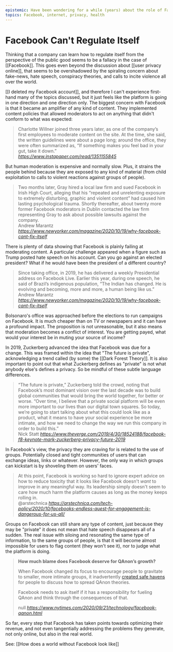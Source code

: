 ```yaml
---
epistemic: Have been wondering for a while (years) about the role of Facebook but don't have access to latest developments and regulations
topics: Facebook, internet, privacy, health
---
```

# Facebook Can't Regulate Itself
Thinking that a company can learn how to regulate itself from the perspective of the public good seems to be a fallacy in the case of [[Facebook]]. This goes even beyond the discussion about [[user privacy online]], that seems to be overshadowed by the spiraling concern about fake-news, hate speech, conspiracy theories, and calls to incite violence all over the world. 

[[I deleted my Facebook account]], and therefore I can't experience first-hand many of the topics discussed, but it just feels like the platform is going in one direction and one direction only. The biggest concern with Facebook is that it became an amplifier of any kind of content. They implemented content policies that allowed moderators to act on anything that didn't conform to what was expected:

<blockquote class="quoteback" darkmode="" data-title="Why%20Facebook%20Can%E2%80%99t%20Fix%20Itself" data-author="" cite="https://www.instapaper.com/read/1351155845">
Charlotte Willner joined three years later, as one of the company’s first employees to moderate content on the site. At the time, she said, the written guidelines were about a page long; around the office, they were often summarized as, “If something makes you feel bad in your gut, take it down.” 
<footer> <cite><a href="https://www.instapaper.com/read/1351155845">https://www.instapaper.com/read/1351155845</a></cite></footer>
</blockquote>
<script note="" src="https://cdn.jsdelivr.net/gh/Blogger-Peer-Review/quotebacks@1/quoteback.js"></script>

But human moderation is expensive and normally slow. Plus, it strains the people behind because they are exposed to any kind of material (from child exploitation to calls to violent reactions against groups of people). 

<blockquote class="quoteback" darkmode="" data-title="Why%20Facebook%20Can%E2%80%99t%20Fix%20Itself" data-author="Andrew Marantz" cite="https://www.newyorker.com/magazine/2020/10/19/why-facebook-cant-fix-itself">
Two months later, Gray hired a local law firm and sued Facebook in Irish High Court, alleging that his “repeated and unrelenting exposure to extremely disturbing, graphic and violent content” had caused him lasting psychological trauma. Shortly thereafter, about twenty more former Facebook moderators in Dublin contacted the law firm representing Gray to ask about possible lawsuits against the company.
<footer>Andrew Marantz <cite><a href="https://www.newyorker.com/magazine/2020/10/19/why-facebook-cant-fix-itself">https://www.newyorker.com/magazine/2020/10/19/why-facebook-cant-fix-itself</a></cite></footer>
</blockquote>
<script note="" src="https://cdn.jsdelivr.net/gh/Blogger-Peer-Review/quotebacks@1/quoteback.js"></script>

There is plenty of data showing that Facebook is plainly failing at moderating content. A particular challenge appeared when a figure such as Trump posted hate speech on his account. Can you go against an elected president? What if he would have been the president of a different country?

<blockquote class="quoteback" darkmode="" data-title="Why%20Facebook%20Can%E2%80%99t%20Fix%20Itself" data-author="Andrew Marantz" cite="https://www.newyorker.com/magazine/2020/10/19/why-facebook-cant-fix-itself">
Since taking office, in 2019, he has delivered a weekly Presidential address on Facebook Live. Earlier this year, during one speech, he said of Brazil’s indigenous population, “The Indian has changed. He is evolving and becoming, more and more, a human being like us.”
<footer>Andrew Marantz <cite><a href="https://www.newyorker.com/magazine/2020/10/19/why-facebook-cant-fix-itself">https://www.newyorker.com/magazine/2020/10/19/why-facebook-cant-fix-itself</a></cite></footer>
</blockquote>
<script note="" src="https://cdn.jsdelivr.net/gh/Blogger-Peer-Review/quotebacks@1/quoteback.js"></script>

Bolsonaro's office was approached before the elections to run campaigns on Facebook. It is much cheaper than on TV or newspapers and it can have a profound impact. The proposition is not unreasonable, but it also means that moderation becomes a conflict of interest. You are getting payed, what would your interest be in muting your source of income?

In 2019, Zuckerberg advanced the idea that Facebook was due for a change. This was framed within the idea that "The future is private", acknowledging a trend called (by some) the [[Dark Forest Theory]]. It is also important to point out that what Zuckerberg defines as "private" is not what anybody else's defines a privacy. So be mindful of these subtle language differences. 

<blockquote class="quoteback" darkmode="" data-title="Facebook%20CEO%20Mark%20Zuckerberg%20says%20the%20%22future%20is%20private%22" data-author="Nick Statt" cite="https://www.theverge.com/2019/4/30/18524188/facebook-f8-keynote-mark-zuckerberg-privacy-future-2019">
“The future is private,” Zuckerberg told the crowd, noting that Facebook’s most dominant vision over the last decade was to build global communities that would bring the world together, for better or worse. “Over time, I believe that a private social platform will be even more important to our lives than our digital town squares. So today, we’re going to start talking about what this could look like as a product, what it means to have your social experience be more intimate, and how we need to change the way we run this company in order to build this.”
<footer>Nick Statt <cite><a href="https://www.theverge.com/2019/4/30/18524188/facebook-f8-keynote-mark-zuckerberg-privacy-future-2019">https://www.theverge.com/2019/4/30/18524188/facebook-f8-keynote-mark-zuckerberg-privacy-future-2019</a></cite></footer>
</blockquote>
<script note="" src="https://cdn.jsdelivr.net/gh/Blogger-Peer-Review/quotebacks@1/quoteback.js"></script>

In Facebook's view, the privacy they are craving for is related to the use of groups. Potentially closed and tight communities of users that can exchange ideas, links or whatever. However, the only way in which groups can kickstart is by shoveling them on users' faces. 

<blockquote class="quoteback" darkmode="" data-title="Facebook%E2%80%99s%20latest%20%E2%80%9Cgroups%E2%80%9D%20disaster%20will%20only%20make%20it%20more%20toxic" data-author="@arstechnica" cite="https://arstechnica.com/tech-policy/2020/10/facebooks-endless-quest-for-engagement-is-dangerous-for-us-all/">
At this point, Facebook is working so hard to ignore expert advice on how to reduce toxicity that it looks like Facebook doesn't <em>want</em> to improve in any meaningful way. Its leadership simply doesn't seem to care how much harm the platform causes as long as the money keeps rolling in.
<footer>@arstechnica <cite><a href="https://arstechnica.com/tech-policy/2020/10/facebooks-endless-quest-for-engagement-is-dangerous-for-us-all/">https://arstechnica.com/tech-policy/2020/10/facebooks-endless-quest-for-engagement-is-dangerous-for-us-all/</a></cite></footer>
</blockquote>
<script note="" src="https://cdn.jsdelivr.net/gh/Blogger-Peer-Review/quotebacks@1/quoteback.js"></script>

Groups on Facebook can still share any type of content, just because they may be "private" it does not mean that hate speech disappears all of a sudden. The real issue with siloing and resonating the same type of information, to the same groups of people, is that it will become almost impossible for users to flag content (they won't see it), nor to judge what the platform is doing. 

<blockquote class="quoteback" darkmode="" data-title="How%20Facebook%20Can%20Slow%20QAnon%20for%20Real" data-author="null" cite="https://www.nytimes.com/2020/09/21/technology/facebook-qanon.html">
<p class="css-158dogj evys1bk0"><strong class="css-8qgvsz ebyp5n10">How much blame does Facebook deserve for QAnon’s growth?</strong></p><p class="css-158dogj evys1bk0">When Facebook changed its focus to encourage people to gravitate to smaller, more intimate groups, it inadvertently <a class="css-1g7m0tk" href="https://www.nytimes.com/2020/08/15/opinion/qanon-marjorie-greene-congress.html" title="" target="_blank" rel="noopener">created safe havens</a> for people to discuss how to spread QAnon theories.</p><p class="css-158dogj evys1bk0">Facebook needs to ask itself if it has a responsibility for fueling QAnon and think through the consequences of that.</p>
<footer>null <cite><a href="https://www.nytimes.com/2020/09/21/technology/facebook-qanon.html">https://www.nytimes.com/2020/09/21/technology/facebook-qanon.html</a></cite></footer>
</blockquote>
<script note="" src="https://cdn.jsdelivr.net/gh/Blogger-Peer-Review/quotebacks@1/quoteback.js"></script>

So far, every step that Facebook has taken points towards optimizing their revenue, and not even tangentially addressing the problems they generate, not only online, but also in the real world. 

See: [[How does a world without Facebook look like]]